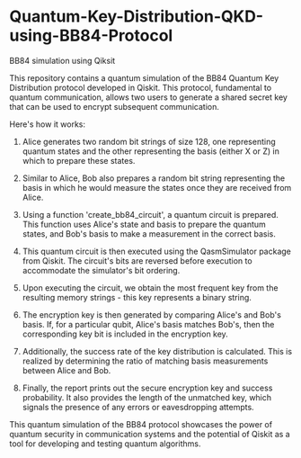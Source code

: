 # Quantum-Key-Distribution-QKD-using-BB84-Protocol
BB84 simulation using Qiksit

This repository contains a quantum simulation of the BB84 Quantum Key Distribution protocol developed in Qiskit. This protocol, fundamental to quantum communication, allows two users to generate a shared secret key that can be used to encrypt subsequent communication.

Here's how it works:

1. Alice generates two random bit strings of size 128, one representing quantum states and the other representing the basis (either X or Z) in which to prepare these states.

2. Similar to Alice, Bob also prepares a random bit string representing the basis in which he would measure the states once they are received from Alice.

3. Using a function 'create_bb84_circuit', a quantum circuit is prepared. This function uses Alice's state and basis to prepare the quantum states, and Bob's basis to make a measurement in the correct basis.

4. This quantum circuit is then executed using the QasmSimulator package from Qiskit. The circuit's bits are reversed before execution to accommodate the simulator's bit ordering.

5. Upon executing the circuit, we obtain the most frequent key from the resulting memory strings - this key represents a binary string.

6. The encryption key is then generated by comparing Alice's and Bob's basis. If, for a particular qubit, Alice's basis matches Bob's, then the corresponding key bit is included in the encryption key.

7. Additionally, the success rate of the key distribution is calculated. This is realized by determining the ratio of matching basis measurements between Alice and Bob.

8. Finally, the report prints out the secure encryption key and success probability. It also provides the length of the unmatched key, which signals the presence of any errors or eavesdropping attempts.

This quantum simulation of the BB84 protocol showcases the power of quantum security in communication systems and the potential of Qiskit as a tool for developing and testing quantum algorithms.

